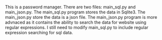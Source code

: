 This is a password manager. There are two files: main_sql.py and main_json.py. The main_sql.py program stores the data in Sqlite3. The main_json.py store the data is a json file. The main_json.py program is more advnaced as it contains the ability to search the data for website using regular expressions. I still need to modify main_sql.py to include regular expression searching for sql data.
